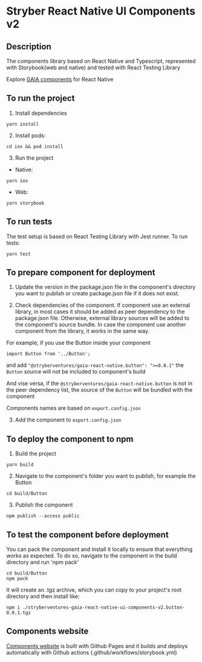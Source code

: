 # Stryber React Native UI Components v2 #

## Description ##

The components library based on React Native and Typescript, represented with Storybook(web and native) and
tested with React Testing Library

Explore [GAIA components](https://stryberventures.github.io/stryber-react-native-ui-components-v2/) for React Native

## To run the project ##

1) Install dependencies

```shell script
yarn install
```

2) Install pods:

```shell script
cd ios && pod install
```

3) Run the project

* Native:

```shell script
yarn ios
```

* Web:

```shell script
yarn storybook
```

## To run tests ##

The test setup is based on React Testing Library with Jest runner. To run tests:
```shell script
yarn test 
```

## To prepare component for deployment ##

1) Update the version in the package.json file in the component's directory you want
   to publish or create package.json file if it does not exist.


2) Check dependencies of the component.
   If component use an external library, in most cases it should be added as peer dependency to the package.json file.
   Otherwise, external library sources will be added to the component's source bundle.
   In case the component use another component from the library, it works in the same way.

For example, if you use the Button inside your component
```shell script
import Button from '../Button';
```
and add ``"@stryberventures/gaia-react-native.button": ">=0.0.1"`` the ``Button`` source will not be
included to component's build

And vise versa, if the ``@stryberventures/gaia-react-native.button`` is not in the peer dependency list,
the source of the ``Button`` will be bundled with the component

Components names are based on ``export.config.json``

3) Add the component to ``export.config.json``

## To deploy the component to npm ##

1) Build the project

```shell script
yarn build
```

2) Navigate to the component's folder you want to publish, for example the Button

```shell script
cd build/Button
```

3) Publish the component

```shell script
npm publish --access public
```

## To test the component before deployment ##
You can pack the component and install it locally to ensure that everything works as
expected. To do so, navigate to the component in the build directory
and run 'npm pack'

```shell script
cd build/Button
npm pack
```

It will create an .tgz archive, which you can copy to your project's root directory and
then install like:

```shell script
npm i ./stryberventures-gaia-react-native-ui-components-v2.button-0.0.1.tgz
```

## Components website ##

[Components website](https://stryberventures.github.io/stryber-react-native-ui-components-v2/) is built with Github Pages and it builds and deploys automatically
with Github actions (.github/workflows/storybook.yml)
